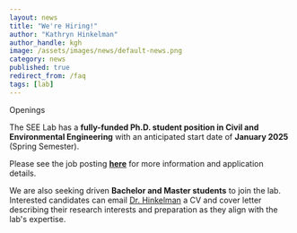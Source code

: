 ```yaml
---
layout: news
title: "We're Hiring!"
author: "Kathryn Hinkelman"
author_handle: kgh
image: /assets/images/news/default-news.png
category: news
published: true
redirect_from: /faq
tags: [lab]
---
```


<div class="bigspacer"></div>
<div class="head">Openings</div>
<div class="spacer"></div>

The SEE Lab has a **fully-funded Ph.D. student position in Civil and Environmental Engineering** with an anticipated start date of **January 2025** (Spring Semester). 

Please see the job posting **[here](/assets/pdfs/UVM-SEE-Lab-Job-Posting.pdf)** for more information and application details.

We are also seeking driven **Bachelor and Master students** to join the lab. Interested candidates can email [Dr. Hinkelman](https://see-lab.github.io/team/kathryn-hinkelman) a CV and cover letter describing their research interests and preparation as they align with the lab's expertise. 

